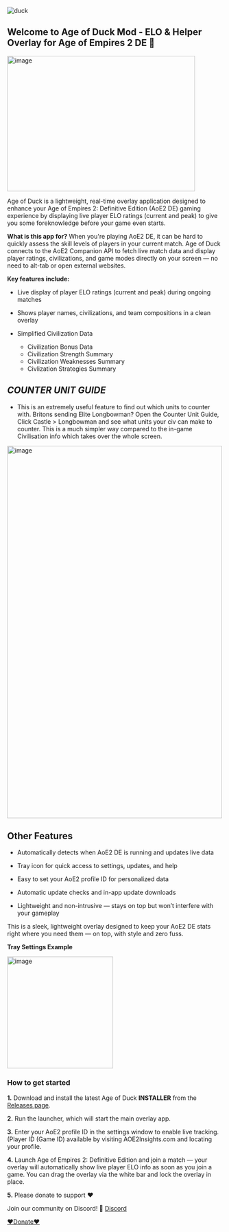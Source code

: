 
![duck](https://github.com/user-attachments/assets/a85eb7fe-c8e6-4409-8c44-4456b2344bce)

## Welcome to Age of Duck Mod - ELO & Helper Overlay for Age of Empires 2 DE 🎉

<img width="438" height="315" alt="image" src="https://github.com/user-attachments/assets/feeb2946-7e02-40ba-a1c1-2e7507245b74" />


Age of Duck is a lightweight, real-time overlay application designed to enhance your Age of Empires 2: Definitive Edition (AoE2 DE) gaming experience by displaying live player ELO ratings (current and peak) to give you some foreknowledge before your game even starts.

**What is this app for?**
When you're playing AoE2 DE, it can be hard to quickly assess the skill levels of players in your current match. Age of Duck connects to the AoE2 Companion API to fetch live match data and display player ratings, civilizations, and game modes directly on your screen — no need to alt-tab or open external websites.

**Key features include:**

- Live display of player ELO ratings (current and peak) during ongoing matches

- Shows player names, civilizations, and team compositions in a clean overlay

- Simplified Civilization Data
  - Civilization Bonus Data
  - Civilization Strength Summary
  - Civilization Weaknesses Summary
  - Civlization Strategies Summary
  

## ***COUNTER UNIT GUIDE***

- This is an extremely useful feature to find out which units to counter with. Britons sending Elite Longbowman? Open the Counter Unit Guide, Click Castle > Longbowman and see what units your civ can make to counter. This is a much simpler way compared to the in-game Civilisation info which takes over the whole screen.

<img width="501" height="866" alt="image" src="https://github.com/user-attachments/assets/bd55443c-f669-44c5-afd3-3811ec9ded4b" />



## **Other Features**

- Automatically detects when AoE2 DE is running and updates live data

- Tray icon for quick access to settings, updates, and help

- Easy to set your AoE2 profile ID for personalized data

- Automatic update checks and in-app update downloads

- Lightweight and non-intrusive — stays on top but won’t interfere with your gameplay

This is a sleek, lightweight overlay designed to keep your AoE2 DE stats right where you need them — on top, with style and zero fuss.

**Tray Settings Example**

<img width="247" height="260" alt="image" src="https://github.com/user-attachments/assets/efb029c7-b810-4838-a34f-08943fb2b1e3" />


### **How to get started**

**1.** Download and install the latest Age of Duck **INSTALLER** from the [Releases page](https://github.com/BubbleDuckz/AgeofDuck-ELO-Overlay-for-Age-of-Empires-2-DE/releases).

**2.** Run the launcher, which will start the main overlay app.

**3.** Enter your AoE2 profile ID in the settings window to enable live tracking. (Player ID (Game ID) available by visiting AOE2Insights.com and locating your profile.

**4.** Launch Age of Empires 2: Definitive Edition and join a match — your overlay will automatically show live player ELO info as soon as you join a game. You can drag the overlay via the white bar and lock the overlay in place. 

**5.** Please donate to support ❤️


Join our community on Discord! 💬 [Discord](https://discord.gg/hWsa7KS9nw)

[❤️Donate❤️](https://paypal.me/mywebdeveloper)
